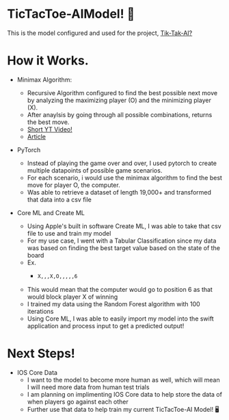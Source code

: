 # TicTacToe-AIModel! 🤖
This is the model configured and used for the project, [Tik-Tak-AI?](https://github.com/natedoesthings/TicTacToeApp)

# How it Works.

- Minimax Algorithm:
  - Recursive Algorithm configured to find the best possible next move by analyzing the maximizing player (O) and the minimizing player (X).
  - After anaylsis by going through all possible combinations, returns the best move.
  - [Short YT Video!](https://www.youtube.com/watch?v=l-hh51ncgDI&t=189s&ab_channel=SebastianLague)
  - [Article](https://mostafa-samir.github.io/Tic-Tac-Toe-AI/)
 
- PyTorch
  - Instead of playing the game over and over, I used pytorch to create multiple datapoints of possible game scenarios.
  - For each scenario, i would use the minimax algorithm to find the best move for player O, the computer.
  - Was able to retrieve a dataset of length 19,000+ and transformed that data into a csv file
 
- Core ML and Create ML
  - Using Apple's built in software Create ML, I was able to take that csv file to use and train my model
  - For my use case, I went with a Tabular Classification since my data was based on finding the best target value based on the state of the board
  - Ex.
      - ```bash
        X,,,X,O,,,,,6
        ```
  - This would mean that the computer would go to position 6 as that would block player X of winning
  - I trained my data using the Random Forest algorithm with 100 iterations
  - Using Core ML, I was able to easily import my model into the swift application and process input to get a predicted output!
 
# Next Steps!

- IOS Core Data
  - I want to the model to become more human as well, which will mean I will need more data from human test trials
  - I am planning on implimenting IOS Core data to help store the data of when players go against each other
  - Further use that data to help train my current TicTacToe-AI Model! 🖥️


